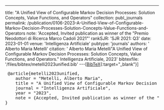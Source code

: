 ---
title: "A Unified View of Configurable Markov Decision Processes: Solution Concepts, Value Functions, and Operators"
collection: publ_journals
permalink: /publication/0106-2023-A-Unified-View-of-Configurable-Markov-Decision-Processes-Solution-Concepts-Value-Functions-and-Operators
note: 'Accepted, Invited publication as winner of the &quot;Premio Neodottori di Ricerca Marco Cadoli 2021&quot;'
rankSJR: 'SJR 2021: Q3'
date: 2023-01-01
venue: 'Intelligenza Artificiale'
pubtype: 'journals'
authors: ' Alberto Maria Metelli'
citation: ' Alberto Maria Metelli&quot;A Unified View of Configurable Markov Decision Processes: Solution Concepts, Value Functions, and Operators.&quot; Intelligenza Artificiale, 2023'
bibtexfile: '/files/bibtex/metelli2023unified.bib'
---[[BibTeX](/files/bibtex/metelli2023unified.bib){:target="_blank"}] 
<pre> @article{metelli2023unified,
    author = "Metelli, Alberto Maria",
    title = "A Unified View of Configurable Markov Decision Processes: Solution Concepts, Value Functions, and Operators",
    journal = "Intelligenza Artificiale",
    year = "2023",
    note = {Accepted, Invited publication as winner of the "Premio Neodottori di Ricerca Marco Cadoli 2021"}
} </pre>
